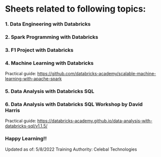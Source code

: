 # Sheets related to following topics: 
### 1. Data Engineering with Databricks
### 2. Spark Programming with Databricks
### 3. F1 Project with Databricks
### 4. Machine Learning with Databricks
Practical guide: https://github.com/databricks-academy/scalable-machine-learning-with-apache-spark
### 5. Data Analysis with Databricks SQL
### 6. Data Analysis with Databricks SQL Workshop by David Harris
Practical guide: https://databricks-academy.github.io/data-analysis-with-databricks-sql/v1.1.5/


### Happy Learning!!
Updated as of: 5/8/2022
Training Authority: Celebal Technologies
